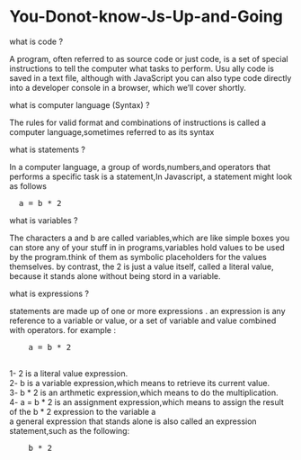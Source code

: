 # You-Donot-know-Js-Up-and-Going
<p> what is code ? </p>
<p>A program, often referred to as source code or just code, is a set of special instructions to tell the computer what tasks to perform. Usu ally code is saved in a text file, although with JavaScript you can also type code directly into a developer console in a browser, which we’ll cover shortly.</p>
<p> what is computer language (Syntax) ?</p>
<p>The rules for valid format and combinations of instructions is called a computer language,sometimes referred to as its syntax</p>
<p>what is statements ?</p>
<p>In a computer language, a group of words,numbers,and operators that performs a specific task is a statement,In Javascript, a statement might look as follows</p>
<pre>
  a = b * 2
</pre>
<p>what is variables ?</p>
<p>The characters a and b are called variables,which are like simple boxes you can store any of your stuff in in programs,variables hold values to be used by the program.think of them as symbolic placeholders for the values themselves. by contrast, the 2 is just a value itself, called a literal value, because it stands alone without being stord in a variable.</p>
<p>what is expressions ? </p>
<p>
  statements are made up of one or more expressions . an expression is any reference to a variable or value, or a set of variable and value combined with operators.
  for example :
  <pre>
    a = b * 2
  </pre>
  1- 2 is a literal value expression.<br />
  2- b is a variable expression,which means to retrieve its current value.<br />
  3- b * 2 is an arthmetic expression,which means to do the multiplication.<br />
  4- a = b * 2 is an assignment expression,which means to assign the result of the b * 2 expression to the variable a <br />
  a general expression that stands alone is also called an expression statement,such as the following: 
  <pre>
    b * 2
  </pre>
</p>
